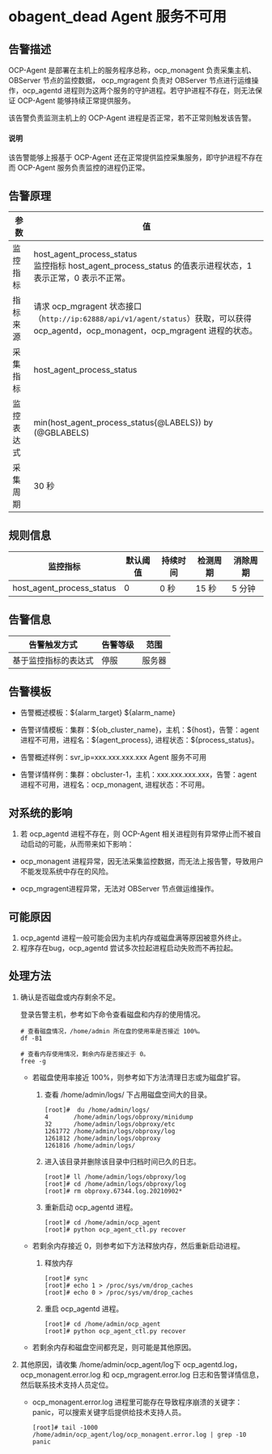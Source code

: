 obagent_dead Agent 服务不可用
=============================================

告警描述
-------------------------

OCP-Agent 是部署在主机上的服务程序总称，ocp_monagent 负责采集主机、OBServer 节点的监控数据， ocp_mgragent 负责对 OBServer 节点进行运维操作，ocp_agentd 进程则为这两个服务的守护进程。若守护进程不存在，则无法保证 OCP-Agent 能够持续正常提供服务。

该告警负责监测主机上的 OCP-Agent 进程是否正常，若不正常则触发该告警。
  <main id="notice" type='explain'>
    <h4>说明</h4>
    <p>该告警能够上报基于 OCP-Agent 还在正常提供监控采集服务，即守护进程不存在而 OCP-Agent 服务负责监控的进程仍正常。</p>
  </main>

告警原理
-------------------------

| 参数       | 值                                                                                                                                    |
| ---------- | ------------------------------------------------------------------------------------------------------------------------------------- |
| 监控指标   | host_agent_process_status </br> 监控指标 host_agent_process_status 的值表示进程状态，1 表示正常，0 表示不正常。                       |
| 指标来源   | 请求 ocp_mgragent 状态接口（`http://ip:62888/api/v1/agent/status`）获取，可以获得 ocp_agentd，ocp_monagent，ocp_mgragent 进程的状态。 |
| 采集指标   | host_agent_process_status                                                                                                             |
| 监控表达式 | min(host_agent_process_status{@LABELS}) by (@GBLABELS)                                                                                |
| 采集周期   | 30 秒                                                                                                                                 |

规则信息
-------------------------

| 监控指标                  | 默认阈值 | 持续时间 | 检测周期 | 消除周期 |
| ------------------------- | -------- | -------- | -------- | -------- |
| host_agent_process_status | 0        | 0 秒     | 15 秒    | 5 分钟   |

告警信息
-------------------------

| 告警触发方式         | 告警等级 | 范围   |
| -------------------- | -------- | ------ |
| 基于监控指标的表达式 | 停服     | 服务器 |

告警模板
-------------------------

* 告警概述模板：\${alarm_target} \${alarm_name}

* 告警详情模板：集群：\${ob_cluster_name}，主机：\${host}，告警：agent 进程不可用，进程名：\${agent_process}, 进程状态：${process_status}。

* 告警概述样例：svr_ip=xxx.xxx.xxx.xxx Agent 服务不可用

* 告警详情样例：集群：obcluster-1，主机：xxx.xxx.xxx.xxx，告警：agent 进程不可用，进程名：ocp_monagent, 进程状态：不可用。

对系统的影响
---------------------------

1. 若 ocp_agentd 进程不存在，则 OCP-Agent 相关进程则有异常停止而不被自动启动的可能，从而带来如下影响：

* ocp_monagent 进程异常，因无法采集监控数据，而无法上报告警，导致用户不能发现系统中存在的风险。

* ocp_mgragent进程异常，无法对 OBServer 节点做运维操作。

可能原因
-------------------------

1. ocp_agentd 进程一般可能会因为主机内存或磁盘满等原因被意外终止。
2. 程序存在bug，ocp_agentd 尝试多次拉起进程启动失败而不再拉起。

处理方法
-------------------------

1. 确认是否磁盘或内存剩余不足。

   登录告警主机，参考如下命令查看磁盘和内存的使用情况。

   ```shell
   # 查看磁盘情况，/home/admin 所在盘的使用率是否接近 100%。
   df -B1
   
   # 查看内存使用情况，剩余内存是否接近于 0。
   free -g
   ```

   * 若磁盘使用率接近 100%，则参考如下方法清理日志或为磁盘扩容。

     1. 查看 /home/admin/logs/ 下占用磁盘空间大的目录。

        ```shell
        [root]#  du /home/admin/logs/
        4       /home/admin/logs/obproxy/minidump
        32      /home/admin/logs/obproxy/etc
        1261772 /home/admin/logs/obproxy/log
        1261812 /home/admin/logs/obproxy
        1261816 /home/admin/logs/
        ```

     2. 进入该目录并删除该目录中归档时间已久的日志。

        ```shell
        [root]# ll /home/admin/logs/obproxy/log
        [root]# cd /home/admin/logs/obproxy/log
        [root]# rm obproxy.67344.log.20210902*
        ```

     3. 重新启动 ocp_agentd 进程。

        ```shell
        [root]# cd /home/admin/ocp_agent
        [root]# python ocp_agent_ctl.py recover
        ```

   * 若剩余内存接近 0，则参考如下方法释放内存，然后重新启动进程。

     1. 释放内存

        ```shell
        [root]# sync
        [root]# echo 1 > /proc/sys/vm/drop_caches
        [root]# echo 0 > /proc/sys/vm/drop_caches
        ```

     2. 重启 ocp_agentd 进程。

        ```shell
        [root]# cd /home/admin/ocp_agent
        [root]# python ocp_agent_ctl.py recover
        ```

   * 若剩余内存和磁盘空间都充足，则可能是其他原因。

2. 其他原因，请收集 /home/admin/ocp_agent/log下 ocp_agentd.log，ocp_monagent.error.log 和 ocp_mgragent.error.log 日志和告警详情信息，然后联系技术支持人员定位。
   * ocp_monagent.error.log 进程里可能存在导致程序崩溃的关键字：panic，可以搜索关键字后提供给技术支持人员。
      
        ```shell
        [root]# tail -1000 /home/admin/ocp_agent/log/ocp_monagent.error.log | grep -10 panic
        ```

